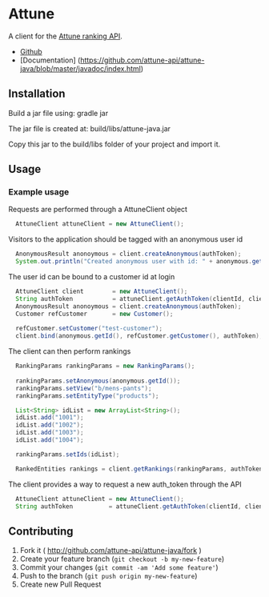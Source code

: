 # Attune

A client for the [Attune ranking API](http://attune.co/).

* [Github](https://github.com/attune-api/attune-java)
* [Documentation] (https://github.com/attune-api/attune-java/blob/master/javadoc/index.html)

## Installation
Build a jar file using:
gradle jar

The jar file is created at:
build/libs/attune-java.jar

Copy this jar to the build/libs folder of your project and import it.

## Usage

### Example usage

Requests are performed through a AttuneClient object
```java
  AttuneClient attuneClient = new AttuneClient();
```

Visitors to the application should be tagged with an anonymous user id
```java
  AnonymousResult anonoymous = client.createAnonymous(authToken);
  System.out.println("Created anonymous user with id: " + anonymous.getId());
```

The user id can be bound to a customer id at login
```java
  AttuneClient client        = new AttuneClient();
  String authToken           = attuneClient.getAuthToken(clientId, clientSecret);
  AnonymousResult anonoymous = client.createAnonymous(authToken);
  Customer refCustomer       = new Customer();
  
  refCustomer.setCustomer("test-customer");
  client.bind(anonymous.getId(), refCustomer.getCustomer(), authToken);
```
The client can then perform rankings

```java
  RankingParams rankingParams = new RankingParams();
  
  rankingParams.setAnonymous(anonymous.getId());
  rankingParams.setView("b/mens-pants");
  rankingParams.setEntityType("products");

  List<String> idList = new ArrayList<String>();
  idList.add("1001");
  idList.add("1002");
  idList.add("1003");
  idList.add("1004");

  rankingParams.setIds(idList);

  RankedEntities rankings = client.getRankings(rankingParams, authToken);
```

The client provides a way to request a new auth_token through the API
```java
  AttuneClient attuneClient = new AttuneClient();
  String authToken          = attuneClient.getAuthToken(clientId, clientSecret);
```

## Contributing

1. Fork it ( http://github.com/attune-api/attune-java/fork )
2. Create your feature branch (`git checkout -b my-new-feature`)
3. Commit your changes (`git commit -am 'Add some feature'`)
4. Push to the branch (`git push origin my-new-feature`)
5. Create new Pull Request
